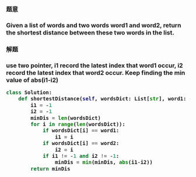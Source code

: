 <h3>题意<h3>
<p>Given a list of words and two words word1 and word2, return the shortest distance between these two words in the list.<p>

<h3>解题<h3>
<p>use two pointer, i1 record the latest index that word1 occur, i2 record the latest index that word2 occur. Keep finding the min value of 
abs(i1-i2)<p>

```python
class Solution:
    def shortestDistance(self, wordsDict: List[str], word1: str, word2: str) -> int:
        i1 = -1
        i2 = -1
        minDis = len(wordsDict)
        for i in range(len(wordsDict)):
            if wordsDict[i] == word1:
                i1 = i
            if wordsDict[i] == word2:
                i2 = i
            if i1 != -1 and i2 != -1:
                minDis = min(minDis, abs(i1-i2))
        return minDis
 ```
